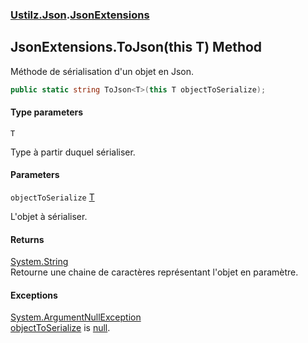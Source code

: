 ### [Ustilz.Json](Ustilz.Json.md 'Ustilz.Json').[JsonExtensions](Ustilz.Json.JsonExtensions.md 'Ustilz.Json.JsonExtensions')

## JsonExtensions.ToJson<T>(this T) Method

Méthode de sérialisation d'un objet en Json.

```csharp
public static string ToJson<T>(this T objectToSerialize);
```
#### Type parameters

<a name='Ustilz.Json.JsonExtensions.ToJson_T_(thisT).T'></a>

`T`

Type à partir duquel sérialiser.
#### Parameters

<a name='Ustilz.Json.JsonExtensions.ToJson_T_(thisT).objectToSerialize'></a>

`objectToSerialize` [T](Ustilz.Json.JsonExtensions.ToJson_T_(thisT).md#Ustilz.Json.JsonExtensions.ToJson_T_(thisT).T 'Ustilz.Json.JsonExtensions.ToJson<T>(this T).T')

L'objet à sérialiser.

#### Returns
[System.String](https://docs.microsoft.com/en-us/dotnet/api/System.String 'System.String')  
Retourne une chaine de caractères représentant l'objet en paramètre.

#### Exceptions

[System.ArgumentNullException](https://docs.microsoft.com/en-us/dotnet/api/System.ArgumentNullException 'System.ArgumentNullException')  
[objectToSerialize](Ustilz.Json.JsonExtensions.ToJson_T_(thisT).md#Ustilz.Json.JsonExtensions.ToJson_T_(thisT).objectToSerialize 'Ustilz.Json.JsonExtensions.ToJson<T>(this T).objectToSerialize') is [null](https://docs.microsoft.com/en-us/dotnet/csharp/language-reference/keywords/null 'https://docs.microsoft.com/en-us/dotnet/csharp/language-reference/keywords/null').